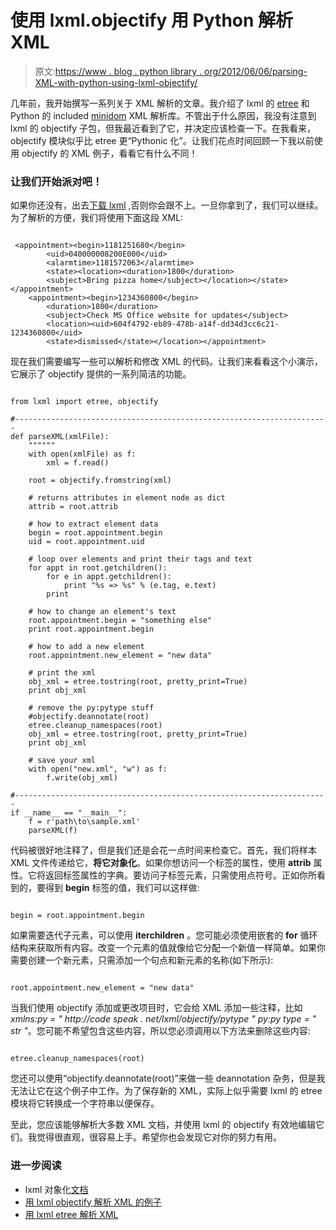 # 使用 lxml.objectify 用 Python 解析 XML

> 原文:[https://www . blog . python library . org/2012/06/06/parsing-XML-with-python-using-lxml-objectify/](https://www.blog.pythonlibrary.org/2012/06/06/parsing-xml-with-python-using-lxml-objectify/)

几年前，我开始撰写一系列关于 XML 解析的文章。我介绍了 lxml 的 [etree](https://www.blog.pythonlibrary.org/2010/11/20/python-parsing-xml-with-lxml/) 和 Python 的 included [minidom](https://www.blog.pythonlibrary.org/2010/11/12/python-parsing-xml-with-minidom/ "Python: Parsing XML with minidom") XML 解析库。不管出于什么原因，我没有注意到 lxml 的 objectify 子包，但我最近看到了它，并决定应该检查一下。在我看来，objectify 模块似乎比 etree 更“Pythonic 化”。让我们花点时间回顾一下我以前使用 objectify 的 XML 例子，看看它有什么不同！

### 让我们开始派对吧！

如果你还没有，出去[下载 lxml](http://lxml.de/installation.html) ,否则你会跟不上。一旦你拿到了，我们可以继续。为了解析的方便，我们将使用下面这段 XML:

```

 <appointment><begin>1181251680</begin>
        <uid>040000008200E000</uid>
        <alarmtime>1181572063</alarmtime>
        <state><location><duration>1800</duration>
        <subject>Bring pizza home</subject></location></state></appointment> 
    <appointment><begin>1234360800</begin>
        <duration>1800</duration>
        <subject>Check MS Office website for updates</subject>
        <location><uid>604f4792-eb89-478b-a14f-dd34d3cc6c21-1234360800</uid>
        <state>dismissed</state></location></appointment> 

```

现在我们需要编写一些可以解析和修改 XML 的代码。让我们来看看这个小演示，它展示了 objectify 提供的一系列简洁的功能。

```

from lxml import etree, objectify

#----------------------------------------------------------------------
def parseXML(xmlFile):
    """"""
    with open(xmlFile) as f:
        xml = f.read()

    root = objectify.fromstring(xml)

    # returns attributes in element node as dict
    attrib = root.attrib

    # how to extract element data
    begin = root.appointment.begin
    uid = root.appointment.uid

    # loop over elements and print their tags and text
    for appt in root.getchildren():
        for e in appt.getchildren():
            print "%s => %s" % (e.tag, e.text)
        print

    # how to change an element's text
    root.appointment.begin = "something else"
    print root.appointment.begin

    # how to add a new element
    root.appointment.new_element = "new data"

    # print the xml
    obj_xml = etree.tostring(root, pretty_print=True)
    print obj_xml

    # remove the py:pytype stuff
    #objectify.deannotate(root)
    etree.cleanup_namespaces(root)
    obj_xml = etree.tostring(root, pretty_print=True)
    print obj_xml

    # save your xml
    with open("new.xml", "w") as f:
        f.write(obj_xml)

#----------------------------------------------------------------------
if __name__ == "__main__":
    f = r'path\to\sample.xml'
    parseXML(f)

```

代码被很好地注释了，但是我们还是会花一点时间来检查它。首先，我们将样本 XML 文件传递给它，**将它对象化**。如果你想访问一个标签的属性，使用 **attrib** 属性。它将返回标签属性的字典。要访问子标签元素，只需使用点符号。正如你所看到的，要得到 **begin** 标签的值，我们可以这样做:

```

begin = root.appointment.begin

```

如果需要迭代子元素，可以使用 **iterchildren** 。您可能必须使用嵌套的 **for** 循环结构来获取所有内容。改变一个元素的值就像给它分配一个新值一样简单。如果你需要创建一个新元素，只需添加一个句点和新元素的名称(如下所示):

```

root.appointment.new_element = "new data"

```

当我们使用 objectify 添加或更改项目时，它会给 XML 添加一些注释，比如*xmlns:py = " http://code speak . net/lxml/objectify/pytype " py:py type = " str "*。您可能不希望包含这些内容，所以您必须调用以下方法来删除这些内容:

```

etree.cleanup_namespaces(root)

```

您还可以使用“objectify.deannotate(root)”来做一些 deannotation 杂务，但是我无法让它在这个例子中工作。为了保存新的 XML，实际上似乎需要 lxml 的 etree 模块将它转换成一个字符串以便保存。

至此，您应该能够解析大多数 XML 文档，并使用 lxml 的 objectify 有效地编辑它们。我觉得很直观，很容易上手。希望你也会发现它对你的努力有用。

### 进一步阅读

*   lxml 对象化[文档](http://lxml.de/objectify.html)
*   [用 lxml objectify 解析 XML 的例子](http://www.saltycrane.com/blog/2011/07/example-parsing-xml-lxml-objectify/)
*   [用 lxml etree 解析 XML](https://www.blog.pythonlibrary.org/2010/11/20/python-parsing-xml-with-lxml/)